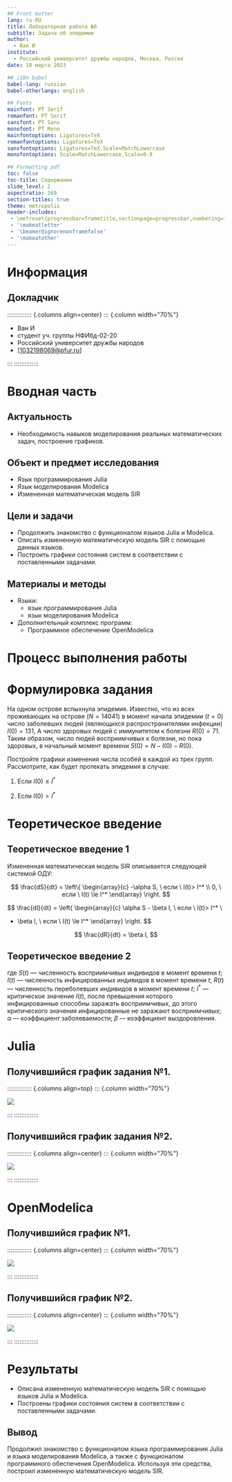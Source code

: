 ```yaml
---
## Front matter
lang: ru-RU
title: Лабораторная работа №6
subtitle: Задача об эпидемии
author:
  - Ван И
institute:
  - Российский университет дружбы народов, Москва, Россия
date: 18 марта 2023

## i18n babel
babel-lang: russian
babel-otherlangs: english

## Fonts
mainfont: PT Serif
romanfont: PT Serif
sansfont: PT Sans
monofont: PT Mono
mainfontoptions: Ligatures=TeX
romanfontoptions: Ligatures=TeX
sansfontoptions: Ligatures=TeX,Scale=MatchLowercase
monofontoptions: Scale=MatchLowercase,Scale=0.9

## Formatting pdf
toc: false
toc-title: Содержание
slide_level: 2
aspectratio: 169
section-titles: true
theme: metropolis
header-includes:
 - \metroset{progressbar=frametitle,sectionpage=progressbar,numbering=fraction}
 - '\makeatletter'
 - '\beamer@ignorenonframefalse'
 - '\makeatother'
---
```


# Информация

## Докладчик

:::::::::::::: {.columns align=center}
::: {.column width="70%"}

  * Ван И
  * студент уч. группы НФИбд-02-20
  * Российский университет дружбы народов
  * [1032198069@pfur.ru]

:::
::::::::::::::

# Вводная часть

## Актуальность

- Необходимость навыков моделирования реальных математических задач, построение графиков.

## Объект и предмет исследования

- Язык программирования Julia
- Язык моделирования Modelica
- Измененная математическая модель SIR

## Цели и задачи

- Продолжить знакомство с функционалом языков Julia и Modelica.
- Описать измененную математическую модель SIR с помощью данных языков.
- Построить графики состояния систем в соответствии с поставленными задачами.

## Материалы и методы

- Языки:
  - язык программирования Julia
  - язык моделирования Modelica
- Дополнительный комплекс программ:
  - Программное обеспечение OpenModelica

# Процесс выполнения работы

# Формулировка задания

На одном острове вспыхнула эпидемия. Известно, что из всех проживающих на острове ($N=14041$) в момент начала эпидемии ($t=0$) число заболевших людей (являющихся распространителями инфекции) $I(0)=131$, А число здоровых людей с иммунитетом к болезни $R(0)=71$. Таким образом, число людей восприимчивых к болезни, но пока здоровых, в начальный момент времени $S(0)=N-I(0)- R(0)$.

Постройте графики изменения числа особей в каждой из трех групп. Рассмотрите, как будет протекать эпидемия в случае:

1. Если $I(0) \le I^*$

2. Если $I(0) > I^*$

# Теоретическое введение
## Теоретическое введение 1
Измененная математическая модель SIR описывается следующей системой ОДУ:

$$
\frac{dS}{dt} = 
\left\{
\begin{array}{c}
-\alpha S, \ если \ I(t)> I^*
 \\
0, \ если \ I(t) \le I^*
\end{array}
\right.
$$

$$
\frac{dI}{dt} = 
\left\{
\begin{array}{c}
\alpha S - \beta I, \ если \ I(t)> I^*
 \\
- \beta I, \ если \ I(t) \le I^*
\end{array}
\right.
$$

$$ \frac{dR}{dt} = \beta I, $$

## Теоретическое введение 2

где $S(t)$ — численность восприимчивых индивидов в момент времени $t$; $I(t)$ — численность инфицированных индивидов в момент времени $t$; $R(t)$ — численность переболевших индивидов в момент времени $t$; $I^*$ — критическое значение $I(t)$, после превышения которого инфицированные способны заражать восприимчивых, до этого критического значения инфицированные не заражают восприимчивых; $\alpha$ — коэффициент заболеваемости;  $\beta$ — коэффициент выздоровления.


# Julia
## Получившийся график задания №1. 

:::::::::::::: {.columns align=top}
::: {.column width="70%"}

![](image/img1jl.png)

:::
::::::::::::::

## Получившийся график задания №2. 

:::::::::::::: {.columns align=center}
::: {.column width="70%"}

![](image/img2jl.png)

:::
::::::::::::::


# OpenModelica
## Получившийся график №1.

:::::::::::::: {.columns align=center}
::: {.column width="70%"}

![](image/img1mo.png)

:::
::::::::::::::

## Получившийся график №2.

:::::::::::::: {.columns align=center}
::: {.column width="70%"}

![](image/img2mo.png)

:::
::::::::::::::

# Результаты

- Описана измененную математическую модель SIR с помощью языков Julia и Modelica.
- Построены графики состояния систем в соответствии с поставленными задачами.

## Вывод

Продолжил знакомство с функционалом языка программирования Julia и языка моделирования Modelica, а также с функционалом программного обеспечения OpenModelica. Используя эти средства, построил измененную математическую модель SIR.
